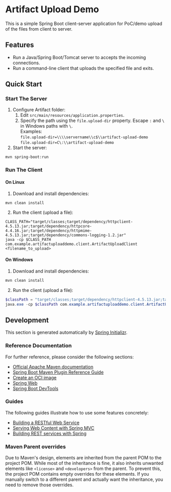 # Artifact Upload Demo

This is a simple Spring Boot client-server application for PoC/demo upload of the files from client to server.

## Features

* Run a Java/Spring Boot/Tomcat server to accepts the incoming connections.
* Run a command-line client that uploads the specified file and exits. 

## Quick Start

### Start The Server

1. Configure Artifact folder:
   1. Edit `src/main/resources/application.properties`.
   2. Specify the path using the `file.upload-dir` property. Escape `:` and `\` in Windows paths with `\`.  
      Examples:  
      `file.upload-dir=\\\\servername\\c$\\artifact-upload-demo`  
      `file.upload-dir=C\:\\artifact-upload-demo`
2. Start the server:

```Shell
mvn spring-boot:run
```

### Run The Client

#### On Linux

1. Download and install dependencies:

```Shell
mvn clean install
```

2. Run the client (upload a file):

```Shell
CLASS_PATH="target/classes;target/dependency/httpclient-4.5.13.jar;target/dependency/httpcore-4.4.16.jar;target/dependency/httpmime-4.5.13.jar;target/dependency/commons-logging-1.2.jar"
java -cp $CLASS_PATH com.example.artifactuploaddemo.client.ArtifactUploadClient <filename_to_upload>
```

#### On Windows

1. Download and install dependencies:

```PowerShell
mvn clean install
```

2. Run the client (upload a file):

```PowerShell
$classPath = "target/classes;target/dependency/httpclient-4.5.13.jar;target/dependency/httpcore-4.4.16.jar;target/dependency/httpmime-4.5.13.jar;target/dependency/commons-logging-1.2.jar"
java.exe -cp $classPath com.example.artifactuploaddemo.client.ArtifactUploadClient <filename_to_upload>
```

## Development

This section is generated automatically by [Spring Initializr](https://start.spring.io/).

### Reference Documentation
For further reference, please consider the following sections:

* [Official Apache Maven documentation](https://maven.apache.org/guides/index.html)
* [Spring Boot Maven Plugin Reference Guide](https://docs.spring.io/spring-boot/3.3.2/maven-plugin)
* [Create an OCI image](https://docs.spring.io/spring-boot/3.3.2/maven-plugin/build-image.html)
* [Spring Web](https://docs.spring.io/spring-boot/docs/3.3.2/reference/htmlsingle/index.html#web)
* [Spring Boot DevTools](https://docs.spring.io/spring-boot/docs/3.3.2/reference/htmlsingle/index.html#using.devtools)

### Guides
The following guides illustrate how to use some features concretely:

* [Building a RESTful Web Service](https://spring.io/guides/gs/rest-service/)
* [Serving Web Content with Spring MVC](https://spring.io/guides/gs/serving-web-content/)
* [Building REST services with Spring](https://spring.io/guides/tutorials/rest/)

### Maven Parent overrides

Due to Maven's design, elements are inherited from the parent POM to the project POM.
While most of the inheritance is fine, it also inherits unwanted elements like `<license>` and `<developers>` from the parent.
To prevent this, the project POM contains empty overrides for these elements.
If you manually switch to a different parent and actually want the inheritance, you need to remove those overrides.

